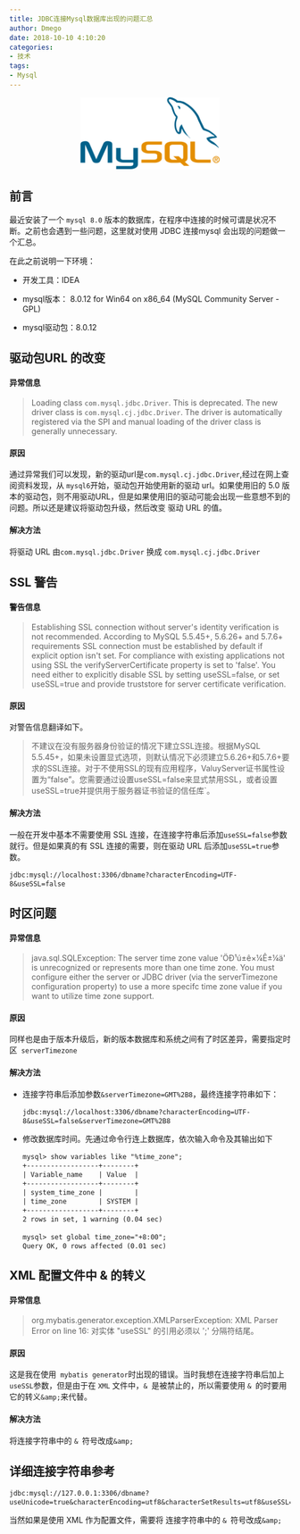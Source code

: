 ```yaml
---
title: JDBC连接Mysql数据库出现的问题汇总
author: Dmego
date: 2018-10-10 4:10:20
categories:
- 技术
tags:
- Mysql
---
```


<!--more -->

<center>
<img src="java-connect-mysql-error\MySQL.png" width="250px" />
</center>

## 前言

最近安装了一个 `mysql 8.0` 版本的数据库，在程序中连接的时候可谓是状况不断。之前也会遇到一些问题，这里就对使用 JDBC 连接mysql 会出现的问题做一个汇总。

在此之前说明一下环境：

- 开发工具：IDEA

- mysql版本： 8.0.12 for Win64 on x86_64 (MySQL Community Server - GPL) 
- mysql驱动包：8.0.12

## 驱动包URL 的改变

#### 异常信息

> Loading class `com.mysql.jdbc.Driver`. This is deprecated. The new driver class is `com.mysql.cj.jdbc.Driver`. The driver is automatically registered via the SPI and manual loading of the driver class is generally unnecessary.

#### 原因

通过异常我们可以发现，新的驱动url是`com.mysql.cj.jdbc.Driver`,经过在网上查阅资料发现，从 `mysql6`开始，驱动包开始使用新的驱动 url。如果使用旧的 5.0 版本的驱动包，则不用驱动URL，但是如果使用旧的驱动可能会出现一些意想不到的问题。所以还是建议将驱动包升级，然后改变 驱动 URL 的值。

#### 解决方法

将驱动 URL 由`com.mysql.jdbc.Driver` 换成 `com.mysql.cj.jdbc.Driver`

## SSL 警告

#### 警告信息

> Establishing SSL connection without server's identity verification is not recommended. According to MySQL 5.5.45+, 5.6.26+ and 5.7.6+ requirements SSL connection must be established by default if explicit option isn't set. For compliance with existing applications not using SSL the verifyServerCertificate property is set to 'false'. You need either to explicitly disable SSL by setting useSSL=false, or set useSSL=true and provide truststore for server certificate verification.

#### 原因

对警告信息翻译如下。

> 不建议在没有服务器身份验证的情况下建立SSL连接。根据MySQL 5.5.45+，如果未设置显式选项，则默认情况下必须建立5.6.26+和5.7.6+要求的SSL连接。对于不使用SSL的现有应用程序，ValuyServer证书属性设置为“false”。您需要通过设置useSSL=false来显式禁用SSL，或者设置useSSL=true并提供用于服务器证书验证的信任库`。

#### 解决方法

一般在开发中基本不需要使用 SSL 连接，在连接字符串后添加`useSSL=false`参数就行。但是如果真的有 SSL 连接的需要，则在驱动 URL 后添加`useSSL=true`参数。

```
jdbc:mysql://localhost:3306/dbname?characterEncoding=UTF-8&useSSL=false
```

## 时区问题

#### 异常信息

> java.sql.SQLException: The server time zone value 'ÖÐ¹ú±ê×¼Ê±¼ä' is unrecognized or represents more than one time zone. You must configure either the server or JDBC driver (via the serverTimezone configuration property) to use a more specifc time zone value if you want to utilize time zone support.

#### 原因

同样也是由于版本升级后，新的版本数据库和系统之间有了时区差异，需要指定时区` serverTimezone`

#### 解决方法

- 连接字符串后添加参数`&serverTimezone=GMT%2B8`，最终连接字符串如下：

  ```
  jdbc:mysql://localhost:3306/dbname?characterEncoding=UTF-8&useSSL=false&serverTimezone=GMT%2B8
  ```

- 修改数据库时间。先通过命令行连上数据库，依次输入命令及其输出如下

  ```
  mysql> show variables like "%time_zone";
  +------------------+--------+
  | Variable_name    | Value  |
  +------------------+--------+
  | system_time_zone |        |
  | time_zone        | SYSTEM |
  +------------------+--------+
  2 rows in set, 1 warning (0.04 sec)
  
  mysql> set global time_zone="+8:00";
  Query OK, 0 rows affected (0.01 sec)
  ```



## XML 配置文件中 & 的转义

#### 异常信息

> org.mybatis.generator.exception.XMLParserException: XML Parser Error on line 16: 对实体 "useSSL" 的引用必须以 ';' 分隔符结尾。

#### 原因

这是我在使用` mybatis generator`时出现的错误。当时我想在连接字符串后加上`useSSL`参数，但是由于在 `XML` 文件中，`& `是被禁止的，所以需要使用 `& `的时要用它的转义`&amp;`来代替。

#### 解决方法

将连接字符串中的 `& `符号改成`&amp;`

## 详细连接字符串参考

```
jdbc:mysql://127.0.0.1:3306/dbname?useUnicode=true&characterEncoding=utf8&characterSetResults=utf8&useSSL=false&serverTimezone=GMT%2B8&verifyServerCertificate=false&autoReconnct=true&autoReconnectForPools=true&allowMultiQueries=true 
```

当然如果是使用 XML 作为配置文件，需要将 连接字符串中的  `& `符号改成`&amp;`





